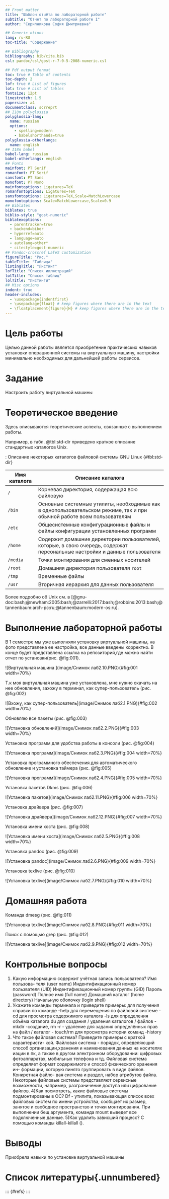 ```yaml
---
## Front matter
title: "Шаблон отчёта по лабораторной работе"
subtitle: "Отчет по лабораторной работе 1"
author: "Скрипникова София Дмитриевна"

## Generic otions
lang: ru-RU
toc-title: "Содержание"

## Bibliography
bibliography: bib/cite.bib
csl: pandoc/csl/gost-r-7-0-5-2008-numeric.csl

## Pdf output format
toc: true # Table of contents
toc-depth: 2
lof: true # List of figures
lot: true # List of tables
fontsize: 12pt
linestretch: 1.5
papersize: a4
documentclass: scrreprt
## I18n polyglossia
polyglossia-lang:
  name: russian
  options:
	- spelling=modern
	- babelshorthands=true
polyglossia-otherlangs:
  name: english
## I18n babel
babel-lang: russian
babel-otherlangs: english
## Fonts
mainfont: PT Serif
romanfont: PT Serif
sansfont: PT Sans
monofont: PT Mono
mainfontoptions: Ligatures=TeX
romanfontoptions: Ligatures=TeX
sansfontoptions: Ligatures=TeX,Scale=MatchLowercase
monofontoptions: Scale=MatchLowercase,Scale=0.9
## Biblatex
biblatex: true
biblio-style: "gost-numeric"
biblatexoptions:
  - parentracker=true
  - backend=biber
  - hyperref=auto
  - language=auto
  - autolang=other*
  - citestyle=gost-numeric
## Pandoc-crossref LaTeX customization
figureTitle: "Рис."
tableTitle: "Таблица"
listingTitle: "Листинг"
lofTitle: "Список иллюстраций"
lotTitle: "Список таблиц"
lolTitle: "Листинги"
## Misc options
indent: true
header-includes:
  - \usepackage{indentfirst}
  - \usepackage{float} # keep figures where there are in the text
  - \floatplacement{figure}{H} # keep figures where there are in the text
---
```


# Цель работы

Целью данной работы является приобретение практических навыков установки операционной системы на виртуальную машину, настройки минимально необходимых для дальнейшей работы сервисов.

# Задание
Настроить работу виртуальной машины 

# Теоретическое введение

Здесь описываются теоретические аспекты, связанные с выполнением работы.

Например, в табл. @tbl:std-dir приведено краткое описание стандартных каталогов Unix.

: Описание некоторых каталогов файловой системы GNU Linux {#tbl:std-dir}

| Имя каталога | Описание каталога                                                                                                          |
|--------------|----------------------------------------------------------------------------------------------------------------------------|
| `/`          | Корневая директория, содержащая всю файловую                                                                               |
| `/bin `      | Основные системные утилиты, необходимые как в однопользовательском режиме, так и при обычной работе всем пользователям     |
| `/etc`       | Общесистемные конфигурационные файлы и файлы конфигурации установленных программ                                           |
| `/home`      | Содержит домашние директории пользователей, которые, в свою очередь, содержат персональные настройки и данные пользователя |
| `/media`     | Точки монтирования для сменных носителей                                                                                   |
| `/root`      | Домашняя директория пользователя  `root`                                                                                   |
| `/tmp`       | Временные файлы                                                                                                            |
| `/usr`       | Вторичная иерархия для данных пользователя                                                                                 |

Более подробно об Unix см. в [@gnu-doc:bash;@newham:2005:bash;@zarrelli:2017:bash;@robbins:2013:bash;@tannenbaum:arch-pc:ru;@tannenbaum:modern-os:ru].

# Выполнение лабораторной работы

В 1 семестре мы уже выполняли уствновку виртуальной машины, на фото представлена ее настройка, все данные введены корректно. В конце будет представлена ссылка на репозиторий,где можно найти отчет по установки(рис. @fig:001).

![Виртуальная машина ](image/Снимок лаб2.10.PNG){#fig:001 width=70%}

Т.к моя виртуальная машина уже  установлена, мне нужно скачать на нее обновления, захожу в терминал, как супер-пользователь (рис. @fig:002)

![Вхожу, как супер-пользователь](image/Снимок лаб2.1.PNG){#fig:002 width=70%}

Обновляю все пакеты (рис. @fig:003)

![Установка обновлений](image/Снимок лаб2.2.PNG){#fig:003 width=70%}

Установка программ для удобства работы в консоли (рис. @fig:004)

![Установка программ](image/Снимок лаб2.3.PNG){#fig:004 width=70%}

Установка программного обеспечения для автоматического обновление и установка таймера (рис. @fig:005)

![Установка программ](image/Снимок лаб2.4.PNG){#fig:005 width=70%}

Установка пакетов Dkms (рис. @fig:006)

![Установка пакетов](image/Снимок лаб2.11.PNG){#fig:006 width=70%}

Установка драйвера (рис. @fig:007)

![Установка драйвера](image/Снимок лаб2.12.PNG){#fig:007 width=70%}

Установка имени хоста (рис. @fig:008)

![Установка имени хоста](image/Снимок лаб2.5.PNG){#fig:008 width=70%}

Установка pandoc (рис. @fig:009)

![Установка pandoc](image/Снимок лаб2.6.PNG){#fig:009 width=70%}

Установка texlive (рис. @fig:010)

![Установка texlive](image/Снимок лаб2.7.PNG){#fig:010 width=70%}

# Домашняя работа

Команда dmesg (рис. @fig:011)

![Установка texlive](image/Снимок лаб2.8.PNG){#fig:011 width=70%}

Поиск с помощью grep (рис. @fig:012)

![Установка texlive](image/Снимок лаб2.9.PNG){#fig:012 width=70%}

# Контрольные вопросы 
1) Какую информацию содержит учётная запись пользователя? Имя пользова-
теля (user name)
Индентификационный номер пользвателя (UID)
Индентификационный номер группы (GID)
Пароль (password)
Полное имя (full name)
Домашний каталог (home directory)
Начальную оболочку (login shell)
2) Укажите команды терминала и приведите примеры:
для получения справки по команде –help
для перемещения по файловой системе -cd
для просмотра содержимого каталога -ls
для определения объёма каталога du
для создания / удаления каталогов / файлов - mkdir -создание, rm -r - удаление
для задания определённых прав на файл / каталог - touch/rm
для просмотра истории команд -history
3) Что такое файловая система? Приведите примеры с краткой характеристи-
кой.
Файловая система - порядок, определяющий способ организации,хранения и
наименования данных на носителях иации в пк, а также в другом электронном оборудовании: цифровых фотоаппаратах, мобильных телефона и тд. Файловая
система определяет формат содержимого и способ физического хранения ин-
формации, которую пинято группировать в виде файлов. Конкретная файло-
вая система и раздел, набор атрибутов файла. Некоторые файловые системы
представляют сервисные возможности, например, разграничение доступа или
цифрование файлов.
4)Как посмотреть, какие файловые системы подмонтированы в ОС?
Df - утилита, показывающая список всех файловых систем по имени устройства,
сообщает их размер, занятое и свободное пространство и точки монтирования.
При выполнении бещ аргумента, команда mount выведет все подключенные
данные.
5)Как удалить зависший процесс?
С помощью команды killall-killall ().


# Выводы

Приобрела навыки по установке виртуальной машины

# Список литературы{.unnumbered}

::: {#refs}
:::
